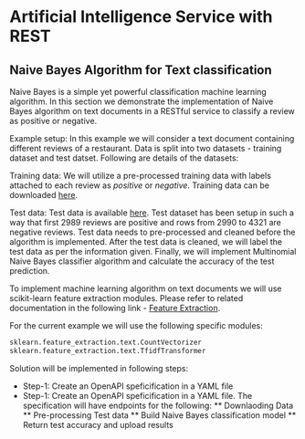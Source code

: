 # Artificial Intelligence Service with REST

## Naive Bayes Algorithm for Text classification

Naive Bayes is a simple yet powerful classification machine learning algorithm.
In this section we demonstrate the implementation of Naive Bayes algorithm 
on text documents in a RESTful service to classify a review as positive or negative.

Example setup: In this example we will consider a text document containing different 
reviews of a restaurant. Data is split into two datasets - 
training dataset and test datset. Following are details of the datasets: 

Training data: We will utilize a pre-processed training data with labels attached to
each review as *positive* or *negative*.  Training data can be downloaded [here](https://azuremallikresourcediag.blob.core.windows.net/mltest/ProcessedTrain.csv).

Test data: Test data is available [here](https://azuremallikresourcediag.blob.core.windows.net/mltest/testSet.txt).
Test dataset has been setup in such a way that first 2989 reviews are positive and 
rows from 2990 to 4321 are negative reviews. Test data needs to pre-processed and 
cleaned before the algorithm is implemented. After the test data is cleaned, 
we will label the test data as per the information given. Finally, we will implement 
Multinomial Naive Bayes classifier algorithm and calculate the accuracy of the 
test prediction.

To implement machine learning algorithm on text documents we will use 
scikit-learn feature extraction modules. Please refer to related documentation 
in the following link - [Feature Extraction](https://scikit-learn.org/stable/modules/feature_extraction.html).

For the current example we will use the following specific modules:

```python
sklearn.feature_extraction.text.CountVectorizer
sklearn.feature_extraction.text.TfidfTransformer
```

Solution will be implemented in following steps:

* Step-1: Create an OpenAPI speficification in a YAML file
* Step-1: Create an OpenAPI speficification in a YAML file. The specification will have endpoints for the following:
** Downlaoding Data
** Pre-processing Test data
** Build Naive Bayes classification model 
** Return test accuracy and upload results




